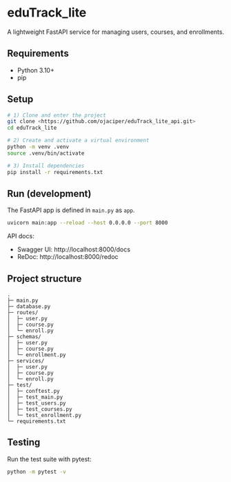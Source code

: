 # eduTrack_lite

A lightweight FastAPI service for managing users, courses, and enrollments.

## Requirements
- Python 3.10+
- pip

## Setup
```bash
# 1) Clone and enter the project
git clone <https://github.com/ojaciper/eduTrack_lite_api.git>
cd eduTrack_lite

# 2) Create and activate a virtual environment
python -m venv .venv
source .venv/bin/activate

# 3) Install dependencies
pip install -r requirements.txt
```

## Run (development)
The FastAPI app is defined in `main.py` as `app`.
```bash
uvicorn main:app --reload --host 0.0.0.0 --port 8000
```

API docs:
- Swagger UI: http://localhost:8000/docs
- ReDoc: http://localhost:8000/redoc

## Project structure
```
.
├─ main.py
├─ database.py
├─ routes/
│  ├─ user.py
│  ├─ course.py
│  └─ enroll.py
├─ schemas/
│  ├─ user.py
│  ├─ course.py
│  └─ enrollment.py
├─ services/
│  ├─ user.py
│  ├─ course.py
│  └─ enroll.py
├─ test/
│  ├─ conftest.py
│  ├─ test_main.py
│  ├─ test_users.py
│  ├─ test_courses.py
│  └─ test_enrollment.py
└─ requirements.txt
```


## Testing
Run the test suite with pytest:
```bash
python -m pytest -v
```